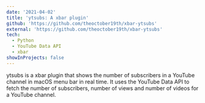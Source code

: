 ```yaml
---
date: '2021-04-02'
title: 'ytsubs: A xbar plugin'
github: 'https://github.com/theoctober19th/xbar-ytsubs'
external: 'https://github.com/theoctober19th/xbar-ytsubs'
tech:
  - Python
  - YouTube Data API
  - xbar
showInProjects: false
---
```


ytsubs is a xbar plugin that shows the number of subscribers in a YouTube channel in macOS menu bar in real time. It uses the YouTube Data API to fetch the number of subscribers, number of views and number of videos for a YouTube channel.
